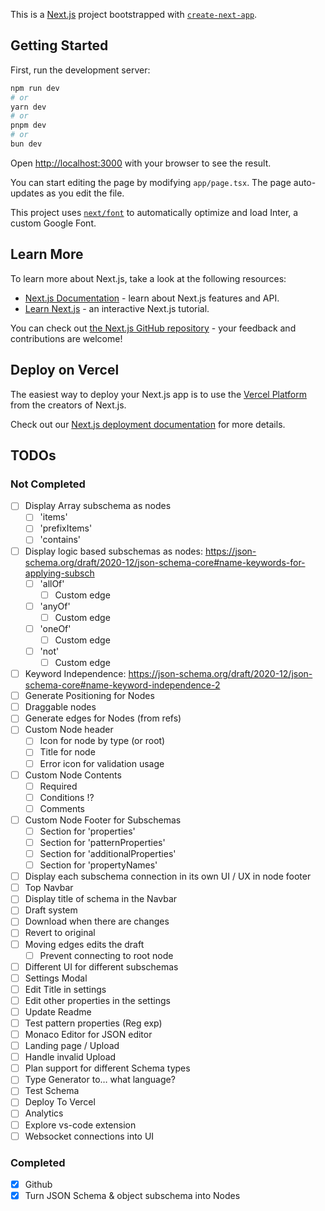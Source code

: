 This is a [Next.js](https://nextjs.org/) project bootstrapped with [`create-next-app`](https://github.com/vercel/next.js/tree/canary/packages/create-next-app).

## Getting Started

First, run the development server:

```bash
npm run dev
# or
yarn dev
# or
pnpm dev
# or
bun dev
```

Open [http://localhost:3000](http://localhost:3000) with your browser to see the result.

You can start editing the page by modifying `app/page.tsx`. The page auto-updates as you edit the file.

This project uses [`next/font`](https://nextjs.org/docs/basic-features/font-optimization) to automatically optimize and load Inter, a custom Google Font.

## Learn More

To learn more about Next.js, take a look at the following resources:

- [Next.js Documentation](https://nextjs.org/docs) - learn about Next.js features and API.
- [Learn Next.js](https://nextjs.org/learn) - an interactive Next.js tutorial.

You can check out [the Next.js GitHub repository](https://github.com/vercel/next.js/) - your feedback and contributions are welcome!

## Deploy on Vercel

The easiest way to deploy your Next.js app is to use the [Vercel Platform](https://vercel.com/new?utm_medium=default-template&filter=next.js&utm_source=create-next-app&utm_campaign=create-next-app-readme) from the creators of Next.js.

Check out our [Next.js deployment documentation](https://nextjs.org/docs/deployment) for more details.

## TODOs

### Not Completed

- [ ] Display Array subschema as nodes
  - [ ] 'items'
  - [ ] 'prefixItems'
  - [ ] 'contains'
- [ ] Display logic based subschemas as nodes: https://json-schema.org/draft/2020-12/json-schema-core#name-keywords-for-applying-subsch
  - [ ] 'allOf'
    - [ ] Custom edge
  - [ ] 'anyOf'
    - [ ] Custom edge
  - [ ] 'oneOf'
    - [ ] Custom edge
  - [ ] 'not'
    - [ ] Custom edge
- [ ] Keyword Independence: https://json-schema.org/draft/2020-12/json-schema-core#name-keyword-independence-2
- [ ] Generate Positioning for Nodes
- [ ] Draggable nodes
- [ ] Generate edges for Nodes (from refs)
- [ ] Custom Node header
  - [ ] Icon for node by type (or root)
  - [ ] Title for node
  - [ ] Error icon for validation usage
- [ ] Custom Node Contents
  - [ ] Required
  - [ ] Conditions !?
  - [ ] Comments
- [ ] Custom Node Footer for Subschemas
  - [ ] Section for 'properties'
  - [ ] Section for 'patternProperties'
  - [ ] Section for 'additionalProperties'
  - [ ] Section for 'propertyNames'
- [ ] Display each subschema connection in its own UI / UX in node footer
- [ ] Top Navbar
- [ ] Display title of schema in the Navbar
- [ ] Draft system
- [ ] Download when there are changes
- [ ] Revert to original
- [ ] Moving edges edits the draft
  - [ ] Prevent connecting to root node
- [ ] Different UI for different subschemas
- [ ] Settings Modal
- [ ] Edit Title in settings
- [ ] Edit other properties in the settings
- [ ] Update Readme
- [ ] Test pattern properties (Reg exp)
- [ ] Monaco Editor for JSON editor
- [ ] Landing page / Upload
- [ ] Handle invalid Upload
- [ ] Plan support for different Schema types
- [ ] Type Generator to… what language?
- [ ] Test Schema
- [ ] Deploy To Vercel
- [ ] Analytics
- [ ] Explore vs-code extension
- [ ] Websocket connections into UI

### Completed

- [x] Github
- [x] Turn JSON Schema & object subschema into Nodes
